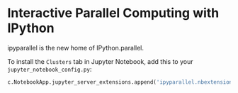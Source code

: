 # Interactive Parallel Computing with IPython

ipyparallel is the new home of IPython.parallel.

To install the `Clusters` tab in Jupyter Notebook, add this to your `jupyter_notebook_config.py`:

```python
c.NotebookApp.jupyter_server_extensions.append('ipyparallel.nbextension')
```

